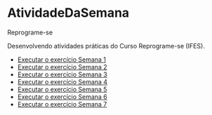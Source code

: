 # AtividadeDaSemana
 Reprograme-se

Desenvolvendo atividades práticas do Curso Reprograme-se (IFES).

<ul>
    <li><a href=" https://rsweslley.github.io/AtividadeDaSemana/Semana01/index.html">Executar o exercício Semana 1</a></li>
    <li><a href=" https://rsweslley.github.io/AtividadeDaSemana/Semana02/index.html">Executar o exercício Semana 2</a></li>
    <li><a href=" https://rsweslley.github.io/AtividadeDaSemana/Semana03/index.html">Executar o exercício Semana 3</a></li>
    <li><a href=" https://rsweslley.github.io/AtividadeDaSemana/Semana04/index.html">Executar o exercício Semana 4</a></li>
    <li><a href=" https://rsweslley.github.io/AtividadeDaSemana/Semana05/index.html">Executar o exercício Semana 5</a></li>
    <li><a href=" https://rsweslley.github.io/AtividadeDaSemana/Semana06/index.html">Executar o exercício Semana 6</a></li>
    <li><a href=" https://rsweslley.github.io/AtividadeDaSemana/Semana07/index.html">Executar o exercício Semana 7</a></li>
</ul>
